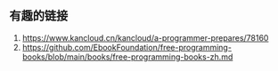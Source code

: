 ## 有趣的链接

1. https://www.kancloud.cn/kancloud/a-programmer-prepares/78160
2. https://github.com/EbookFoundation/free-programming-books/blob/main/books/free-programming-books-zh.md
